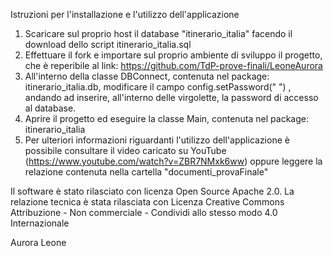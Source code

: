Istruzioni per l'installazione e l'utilizzo dell'applicazione
1. Scaricare sul proprio host il database "itinerario_italia" facendo il download dello script itinerario_italia.sql
2. Effettuare il fork e importare sul proprio ambiente di sviluppo il progetto, che è reperibile al link: https://github.com/TdP-prove-finali/LeoneAurora
3. All'interno della classe DBConnect, contenuta nel package: itinerario_italia.db, modificare il campo config.setPassword(" ") , andando ad inserire, all'interno delle virgolette, la password di accesso al database.
4. Aprire il progetto ed eseguire la classe Main, contenuta nel package: itinerario_italia
5. Per ulteriori informazioni riguardanti l'utilizzo dell'applicazione è possibile consultare il video caricato su YouTube (https://www.youtube.com/watch?v=ZBR7NMxk6ww) oppure leggere la relazione contenuta nella cartella "documenti_provaFinale"

Il software è stato rilasciato con licenza Open Source Apache 2.0.
La relazione tecnica è stata rilasciata con Licenza Creative Commons Attribuzione - Non commerciale - Condividi allo stesso modo 4.0 Internazionale

Aurora Leone
